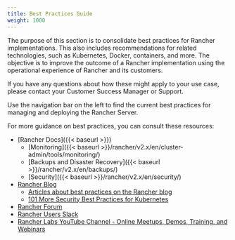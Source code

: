 ```yaml
---
title: Best Practices Guide
weight: 1000
---
```


The purpose of this section is to consolidate best practices for Rancher implementations. This also includes recommendations for related technologies, such as Kubernetes, Docker, containers, and more. The objective is to improve the outcome of a Rancher implementation using the operational experience of Rancher and its customers.

If you have any questions about how these might apply to your use case, please contact your Customer Success Manager or Support.

Use the navigation bar on the left to find the current best practices for managing and deploying the Rancher Server.

For more guidance on best practices, you can consult these resources:

- [Rancher Docs]({{< baseurl >}})
    - [Monitoring]({{< baseurl >}}/rancher/v2.x/en/cluster-admin/tools/monitoring/)
    - [Backups and Disaster Recovery]({{< baseurl >}}/rancher/v2.x/en/backups/)
    - [Security]({{< baseurl >}}/rancher/v2.x/en/security/)
- [Rancher Blog](https://rancher.com/blog/)
    - [Articles about best practices on the Rancher blog](https://rancher.com/tags/best-practices/)
    - [101 More Security Best Practices for Kubernetes](https://rancher.com/blog/2019/2019-01-17-101-more-kubernetes-security-best-practices/)
- [Rancher Forum](https://forums.rancher.com/)
- [Rancher Users Slack](https://slack.rancher.io/)
- [Rancher Labs YouTube Channel - Online Meetups, Demos, Training, and Webinars](https://www.youtube.com/channel/UCh5Xtp82q8wjijP8npkVTBA/featured)
